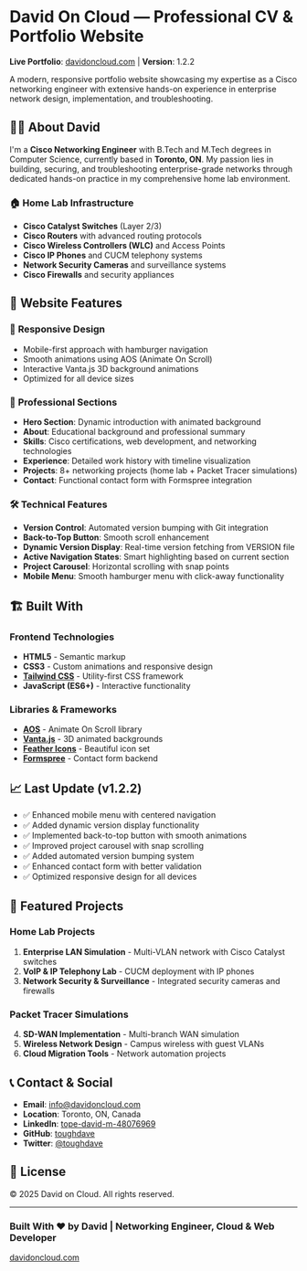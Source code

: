 # David On Cloud — Professional CV & Portfolio Website

**Live Portfolio**: [davidoncloud.com](https://davidoncloud.com) | **Version**: 1.2.2

A modern, responsive portfolio website showcasing my expertise as a Cisco networking engineer with extensive hands-on experience in enterprise network design, implementation, and troubleshooting.

## 👨‍💻 About David

I'm a **Cisco Networking Engineer** with B.Tech and M.Tech degrees in Computer Science, currently based in **Toronto, ON**. My passion lies in building, securing, and troubleshooting enterprise-grade networks through dedicated hands-on practice in my comprehensive home lab environment.

### 🏠 Home Lab Infrastructure

- **Cisco Catalyst Switches** (Layer 2/3)
- **Cisco Routers** with advanced routing protocols
- **Cisco Wireless Controllers (WLC)** and Access Points
- **Cisco IP Phones** and CUCM telephony systems
- **Network Security Cameras** and surveillance systems
- **Cisco Firewalls** and security appliances

## 🚀 Website Features

### 📱 **Responsive Design**

- Mobile-first approach with hamburger navigation
- Smooth animations using AOS (Animate On Scroll)
- Interactive Vanta.js 3D background animations
- Optimized for all device sizes

### 🎯 **Professional Sections**

- **Hero Section**: Dynamic introduction with animated background
- **About**: Educational background and professional summary
- **Skills**: Cisco certifications, web development, and networking technologies
- **Experience**: Detailed work history with timeline visualization
- **Projects**: 8+ networking projects (home lab + Packet Tracer simulations)
- **Contact**: Functional contact form with Formspree integration

### 🛠 **Technical Features**

- **Version Control**: Automated version bumping with Git integration
- **Back-to-Top Button**: Smooth scroll enhancement
- **Dynamic Version Display**: Real-time version fetching from VERSION file
- **Active Navigation States**: Smart highlighting based on current section
- **Project Carousel**: Horizontal scrolling with snap points
- **Mobile Menu**: Smooth hamburger menu with click-away functionality

## 🏗️ Built With

### **Frontend Technologies**

- **HTML5** - Semantic markup
- **CSS3** - Custom animations and responsive design
- **[Tailwind CSS](https://tailwindcss.com/)** - Utility-first CSS framework
- **JavaScript (ES6+)** - Interactive functionality

### **Libraries & Frameworks**

- **[AOS](https://michalsnik.github.io/aos/)** - Animate On Scroll library
- **[Vanta.js](https://www.vantajs.com/)** - 3D animated backgrounds
- **[Feather Icons](https://feathericons.com/)** - Beautiful icon set
- **[Formspree](https://formspree.io/)** - Contact form backend

## 📈 Last Update (v1.2.2)

- ✅ Enhanced mobile menu with centered navigation
- ✅ Added dynamic version display functionality  
- ✅ Implemented back-to-top button with smooth animations
- ✅ Improved project carousel with snap scrolling
- ✅ Added automated version bumping system
- ✅ Enhanced contact form with better validation
- ✅ Optimized responsive design for all devices

## 🎯 Featured Projects

### **Home Lab Projects**

1. **Enterprise LAN Simulation** - Multi-VLAN network with Cisco Catalyst switches
2. **VoIP & IP Telephony Lab** - CUCM deployment with IP phones
3. **Network Security & Surveillance** - Integrated security cameras and firewalls

### **Packet Tracer Simulations**

4. **SD-WAN Implementation** - Multi-branch WAN simulation
5. **Wireless Network Design** - Campus wireless with guest VLANs
6. **Cloud Migration Tools** - Network automation projects

## 📞 Contact & Social

- **Email**: [info@davidoncloud.com](mailto:info@davidoncloud.com)
- **Location**: Toronto, ON, Canada
- **LinkedIn**: [tope-david-m-48076969](https://www.linkedin.com/in/tope-david-m-48076969)
- **GitHub**: [toughdave](https://github.com/toughdave)
- **Twitter**: [@toughdave](https://x.com/toughdave)

## 📜 License

© 2025 David on Cloud. All rights reserved.

---

### Built With ❤️ by David | Networking Engineer, Cloud & Web Developer

[davidoncloud.com](https://davidoncloud.com)
